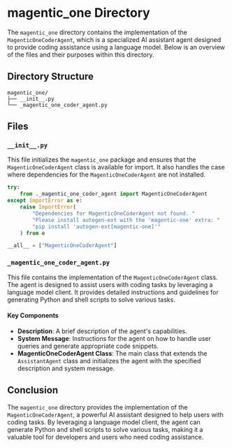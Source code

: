 # magentic_one Directory

The `magentic_one` directory contains the implementation of the `MagenticOneCoderAgent`, which is a specialized AI assistant agent designed to provide coding assistance using a language model. Below is an overview of the files and their purposes within this directory.

## Directory Structure

```
magentic_one/
├── __init__.py
└── _magentic_one_coder_agent.py
```

## Files

### `__init__.py`

This file initializes the `magentic_one` package and ensures that the `MagenticOneCoderAgent` class is available for import. It also handles the case where dependencies for the `MagenticOneCoderAgent` are not installed.

```python
try:
    from ._magentic_one_coder_agent import MagenticOneCoderAgent
except ImportError as e:
    raise ImportError(
        "Dependencies for MagenticOneCoderAgent not found. "
        "Please install autogen-ext with the 'magentic-one' extra: "
        "pip install 'autogen-ext[magentic-one]'"
    ) from e

__all__ = ["MagenticOneCoderAgent"]
```

### `_magentic_one_coder_agent.py`

This file contains the implementation of the `MagenticOneCoderAgent` class. The agent is designed to assist users with coding tasks by leveraging a language model client. It provides detailed instructions and guidelines for generating Python and shell scripts to solve various tasks.

#### Key Components

- **Description**: A brief description of the agent's capabilities.
- **System Message**: Instructions for the agent on how to handle user queries and generate appropriate code snippets.
- **MagenticOneCoderAgent Class**: The main class that extends the `AssistantAgent` class and initializes the agent with the specified description and system message.


## Conclusion

The `magentic_one` directory provides the implementation of the `MagenticOneCoderAgent`, a powerful AI assistant designed to help users with coding tasks. By leveraging a language model client, the agent can generate Python and shell scripts to solve various tasks, making it a valuable tool for developers and users who need coding assistance.